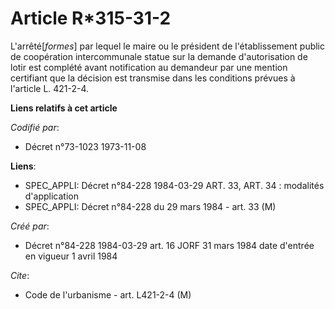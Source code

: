 # Article R*315-31-2

L'arrêté[*formes*] par lequel le maire ou le président de l'établissement public de coopération intercommunale statue sur la
demande d'autorisation de lotir est complété avant notification au demandeur par une mention certifiant que la décision est
transmise dans les conditions prévues à l'article L. 421-2-4.

**Liens relatifs à cet article**

_Codifié par_:

  - Décret n°73-1023 1973-11-08

**Liens**:

  - SPEC_APPLI: Décret n°84-228 1984-03-29 ART. 33, ART. 34 : modalités d'application
  - SPEC_APPLI: Décret n°84-228 du 29 mars 1984 - art. 33 (M)

_Créé par_:

  - Décret n°84-228 1984-03-29 art. 16 JORF 31 mars 1984 date d'entrée en vigueur 1 avril 1984

_Cite_:

  - Code de l'urbanisme - art. L421-2-4 (M)
